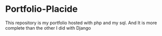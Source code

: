 # Portfolio-Placide
This repository is my portfolio hosted  with php and my sql. And It is more complete than the other I did with Django
